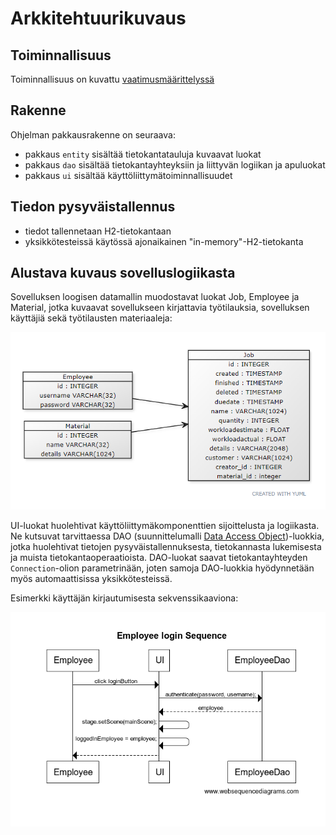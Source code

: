 # Arkkitehtuurikuvaus

## Toiminnallisuus

Toiminnallisuus on kuvattu [vaatimusmäärittelyssä](https://github.com/sarlijes/Worklist/blob/master/Documentation/requirement-analysis.md)

## Rakenne

Ohjelman pakkausrakenne on seuraava:

- pakkaus ```entity``` sisältää tietokantatauluja kuvaavat luokat
- pakkaus ```dao``` sisältää tietokantayhteyksiin ja liittyvän logiikan ja apuluokat
- pakkaus ```ui``` sisältää käyttöliittymätoiminnallisuudet

## Tiedon pysyväistallennus

- tiedot tallennetaan H2-tietokantaan
- yksikkötesteissä käytössä ajonaikainen "in-memory"-H2-tietokanta

## Alustava kuvaus sovelluslogiikasta

Sovelluksen loogisen datamallin muodostavat luokat Job, Employee ja Material, jotka kuvaavat sovellukseen kirjattavia työtilauksia, sovelluksen käyttäjiä sekä työtilausten materiaaleja:

<img src="https://github.com/sarlijes/Worklist/blob/master/Documentation/pictures/class_diagram.PNG?raw=true">

UI-luokat huolehtivat käyttöliittymäkomponenttien sijoittelusta ja logiikasta. Ne kutsuvat tarvittaessa DAO (suunnittelumalli [Data Access Object](https://en.wikipedia.org/wiki/Data_access_object))-luokkia, jotka huolehtivat tietojen pysyväistallennuksesta, tietokannasta lukemisesta ja muista tietokantaoperaatioista. DAO-luokat saavat tietokantayhteyden ```Connection```-olion parametrinään, joten samoja DAO-luokkia hyödynnetään myös automaattisissa yksikkötesteissä.

Esimerkki käyttäjän kirjautumisesta sekvenssikaaviona:

<img src="https://github.com/sarlijes/Worklist/blob/master/Documentation/pictures/employee_login_sequence.PNG?raw=true">